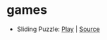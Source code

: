 # games

- Sliding Puzzle: [Play](https://spielerisch-sliding-puzzle.vercel.app/) | [Source](https://github.com/Jak2k/games/tree/main/games/sliding-puzzle)
